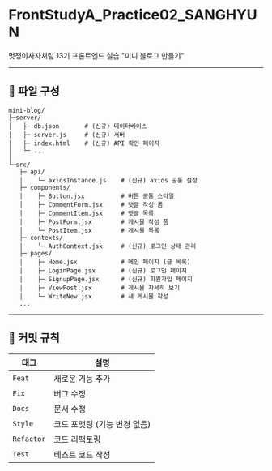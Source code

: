 # FrontStudyA_Practice02_SANGHYUN

멋쟁이사자처럼 13기 프론트엔드 실습 "미니 블로그 만들기"

---

## 📁 파일 구성

```
mini-blog/
├─server/
│   ├─ db.json       # (신규) 데이터베이스
│   ├─ server.js     # (신규) 서버
│   ├─ index.html    # (신규) API 확인 페이지
│   └─ ...
│
└─src/
   ├─ api/
   │    └─ axiosInstance.js    # (신규) axios 공통 설정
   ├─ components/
   │    ├─ Button.jsx          # 버튼 공통 스타일
   │    ├─ CommentForm.jsx     # 댓글 작성 폼
   │    ├─ CommentItem.jsx     # 댓글 목록
   │    ├─ PostForm.jsx        # 게시물 작성 폼
   │    └─ PostItem.jsx        # 게시물 목록
   ├─ contexts/
   │    └─ AuthContext.jsx     # (신규) 로그인 상태 관리
   ├─ pages/
   │    ├─ Home.jsx            # 메인 페이지 (글 목록)
   │    ├─ LoginPage.jsx       # (신규) 로그인 페이지
   │    ├─ SignupPage.jsx      # (신규) 회원가입 페이지
   │    ├─ ViewPost.jsx        # 게시물 자세히 보기
   │    └─ WriteNew.jsx        # 새 게시물 작성
   ...
```

---

## 📝 커밋 규칙

| 태그       | 설명                         |
| ---------- | ---------------------------- |
| `Feat`     | 새로운 기능 추가             |
| `Fix`      | 버그 수정                    |
| `Docs`     | 문서 수정                    |
| `Style`    | 코드 포맷팅 (기능 변경 없음) |
| `Refactor` | 코드 리팩토링                |
| `Test`     | 테스트 코드 작성             |
